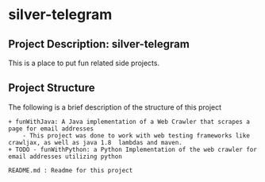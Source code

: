 # silver-telegram

Project Description: silver-telegram
-----
This is a place to put fun related side projects.

Project Structure
-----
The following is a brief description of the structure of this project

    + funWithJava: A Java implementation of a Web Crawler that scrapes a page for email addresses
        - This project was done to work with web testing frameworks like crawljax, as well as java 1.8  lambdas and maven.
    + TODO - funWithPython: a Python Implementation of the web crawler for email addresses utilizing python

    README.md : Readme for this project
